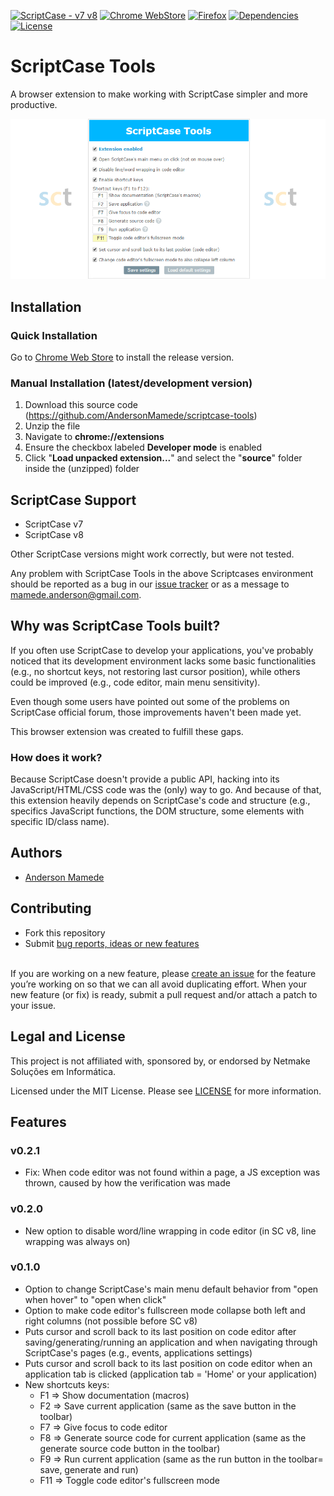 [![ScriptCase - v7 v8](https://img.shields.io/badge/scriptcase-v7%20%7C%20v8-brightgreen.svg)](https://github.com/AndersonMamede/scriptcase-tools/)
[![Chrome WebStore](https://img.shields.io/badge/platform-Chrome-brightgreen.svg)](https://chrome.google.com/webstore/detail/scriptcase-tools/mfokofbgiajojbgginjeglebmpejnpdm?utm_source=chrome-app-launcher-info-dialog)
[![Firefox](https://img.shields.io/badge/platform-Firefox%20(coming%20in%20next%20release)-lightgrey.svg)](https://github.com/AndersonMamede/scriptcase-tools/)
[![Dependencies](https://img.shields.io/badge/dependencies-none-orange.svg)](https://github.com/AndersonMamede/scriptcase-tools/)
[![License](https://img.shields.io/badge/license-MIT%20License-blue.svg)](https://github.com/AndersonMamede/scriptcase-tools/blob/master/LICENSE)

# ScriptCase Tools
A browser extension to make working with ScriptCase simpler and more productive.

![ScriptCase Tools](scriptcase_tools.png)

## Installation

### Quick Installation
Go to [Chrome Web Store](https://goo.gl/i4LtVl) to install the release version.

### Manual Installation (latest/development version)
1. Download this source code (https://github.com/AndersonMamede/scriptcase-tools)
2. Unzip the file
3. Navigate to **chrome://extensions**
4. Ensure the checkbox labeled **Developer mode** is enabled
5. Click "**Load unpacked extension...**" and select the "**source**" folder inside the (unzipped) folder

## ScriptCase Support
* ScriptCase v7
* ScriptCase v8

Other ScriptCase versions might work correctly, but were not tested.

Any problem with ScriptCase Tools in the above Scriptcases environment should be reported as a bug in our [issue tracker](https://github.com/AndersonMamede/scriptcase-tools/issues) or as a message to [mamede.anderson@gmail.com](mailto:mamede.anderson@gmail.com).

## Why was ScriptCase Tools built?
If you often use ScriptCase to develop your applications, you've probably noticed that its development environment lacks some basic functionalities (e.g., no shortcut keys, not restoring last cursor position), while others could be improved (e.g., code editor, main menu sensitivity).

Even though some users have pointed out some of the problems on ScriptCase official forum, those improvements haven't been made yet.

This browser extension was created to fulfill these gaps.

### How does it work?
Because ScriptCase doesn't provide a public API, hacking into its JavaScript/HTML/CSS code was the (only) way to go. And because of that, this extension heavily depends on ScriptCase's code and structure (e.g., specifics JavaScript functions, the DOM structure, some elements with specific ID/class name).

## Authors
* [Anderson Mamede](https://github.com/AndersonMamede)

## Contributing
* Fork this repository
* Submit [bug reports, ideas or new features](https://github.com/AndersonMamede/scriptcase-tools/issues)<br><br>

If you are working on a new feature, please [create an issue](https://github.com/AndersonMamede/scriptcase-tools/issues) for the feature you’re working on so that we can all avoid duplicating effort. When your new feature (or fix) is ready, submit a pull request and/or attach a patch to your issue.

## Legal and License
This project is not affiliated with, sponsored by, or endorsed by Netmake Soluções em Informática.

Licensed under the MIT License. Please see [LICENSE](LICENSE) for more information.

## Features

### v0.2.1
* Fix: When code editor was not found within a page, a JS exception was thrown, caused by how the verification was made

### v0.2.0
* New option to disable word/line wrapping in code editor (in SC v8, line wrapping was always on)

### v0.1.0
* Option to change ScriptCase's main menu default behavior from "open when hover" to "open when click"
* Option to make code editor's fullscreen mode collapse both left and right columns (not possible before SC v8)
* Puts cursor and scroll back to its last position on code editor after saving/generating/running an application and when navigating through ScriptCase's pages (e.g., events, applications settings)
* Puts cursor and scroll back to its last position on code editor when an application tab is clicked (application tab = 'Home' or your application)
* New shortcuts keys:
	* F1 => Show documentation (macros)
	* F2 => Save current application (same as the save button in the toolbar)
	* F7 => Give focus to code editor
	* F8 => Generate source code for current application (same as the generate source code button in the toolbar)
	* F9 => Run current application (same as the run button in the toolbar= save, generate and run)
	* F11 => Toggle code editor's fullscreen mode
